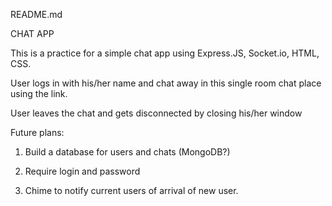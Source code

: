 README.md

CHAT APP

This is a practice for a simple chat app using Express.JS, Socket.io, HTML, CSS.

User logs in with his/her name and chat away in this single room chat place using the link.

User leaves the chat and gets disconnected by closing his/her window

Future plans:

1) Build a database for users and chats (MongoDB?)

2) Require login and password

3) Chime to notify current users of arrival of new user.
